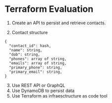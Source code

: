 # Terraform Evaluation

1. Create an API to persist and retrieve contacts.

2. Contact structure

```
{
  "contact_id": hash,
  "name": string,
  "dob": string,
  "phones": array of string,
  "emails": array of string,
  "primary_phone": string,
  "primary_email": string,
}
```

3. Use REST API or GraphQL
4. Use DynamoDB to persist data
5. Use Terraform as infraesctructure as code tool
